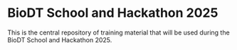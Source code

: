 # BioDT School and Hackathon 2025

This is the central repository of training material that will be used during the BioDT School and Hackathon 2025.